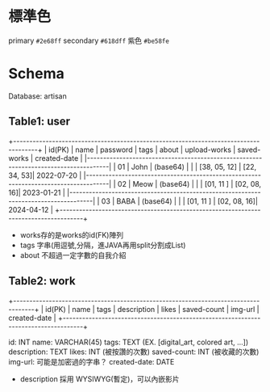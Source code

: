 # 標準色
primary `#2e68ff`
secondary `#618dff`
紫色 `#be58fe`

# Schema
Database: artisan

## Table1: user
+-------------------------------------------------------------------------------------+
| id(PK) | name | password | tags | about | upload-works | saved-works | created-date |
|-------------------------------------------------------------------------------------|
|   01   | John | (base64) |      |       | [38, 05, 12] | [22, 34, 53]|  2022-07-20  |
|-------------------------------------------------------------------------------------|
|   02   | Meow | (base64) |      |       | [01, 11    ] | [02, 08, 16]|  2023-01-21  |
|-------------------------------------------------------------------------------------|
|   03   | BABA | (base64) |      |       | [01, 11    ] | [02, 08, 16]|  2024-04-12  |
+-------------------------------------------------------------------------------------+

* works存的是works的id(FK)陣列
* tags 字串(用逗號,分隔，進JAVA再用split分割成List<String>)
* about 不超過一定字數的自我介紹

## Table2: work
+------------------------------------------------------------------------------------+
| id(PK) | name  | tags | description | likes | saved-count | img-url | created-date |
+------------------------------------------------------------------------------------+

id: INT
name: VARCHAR(45)
tags: TEXT (EX. [digital_art, colored art, ...])
description: TEXT
likes: INT (被按讚的次數)
saved-count: INT (被收藏的次數)
img-url: 可能是加密過的字串？
created-date: DATE

* description 採用 WYSIWYG(暫定)，可以內嵌影片
